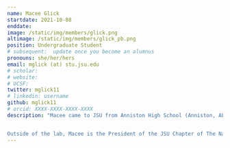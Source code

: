 ```yaml
---
name: Macee Glick
startdate: 2021-10-08
enddate:
image: /static/img/members/glick.png
altimage: /static/img/members/glick_pb.png
position: Undergraduate Student
# subsequent:  update once you become an alumnus
pronouns: she/her/hers
email: mglick (at) stu.jsu.edu
# scholar: 
# website: 
# UCSF: 
twitter: mglick11
# linkedin: username
github: mglick11
# orcid: XXXX-XXXX-XXXX-XXXX
description: "Macee came to JSU from Anniston High School (Anniston, AL), where she was the Valedictorian of her graduating class. She is currently a sophomore undergraduate student and is majoring in Biology. In the Bagley Lab, Macee is interested in learning more about fishes, ecology, genetics, and integrative taxonomy of organisms. She is currently participating in lab meetings and deciding on a project to start in the lab.


Outside of the lab, Macee is the President of the JSU Chapter of The National Society of Leadership and Success (NSLS). In her free time, she enjoys singing (choir), animals (e.g. fishkeeping), and the outdoors."
---
```

